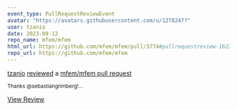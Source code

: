 ```yaml
---
event_type: PullRequestReviewEvent
avatar: "https://avatars.githubusercontent.com/u/1278247?"
user: tzanio
date: 2023-09-12
repo_name: mfem/mfem
html_url: https://github.com/mfem/mfem/pull/3774#pullrequestreview-1622882949
repo_url: https://github.com/mfem/mfem
---
```


<a href='https://github.com/tzanio' target='_blank'>tzanio</a> <a href='https://github.com/mfem/mfem/pull/3774#pullrequestreview-1622882949' target='_blank'>reviewed</a> a <a href='https://github.com/mfem/mfem/pull/3774' target='_blank'>mfem/mfem pull request</a>

<small>Thanks @sebastiangrimberg!...</small>

<a href='https://github.com/mfem/mfem/pull/3774#pullrequestreview-1622882949' target='_blank'>View Review</a>